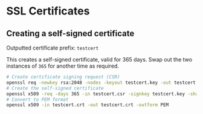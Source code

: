 # SSL Certificates

## Creating a self-signed certificate

Outputted certificate prefix: `testcert`

This creates a self-signed certificate, valid for 365 days. Swap out the two
instances of `365` for another time as required. 

```bash
# Create certificate signing request (CSR)
openssl req -newkey rsa:2048 -nodes -keyout testcert.key -out testcert.csr -days 365
# Create the self-signed certificate
openssl x509 -req -days 365 -in testcert.csr -signkey testcert.key -sha256 -out testcert.crt
# Convert to PEM format
openssl x509 -in testcert.crt -out testcert.crt -outform PEM
```
